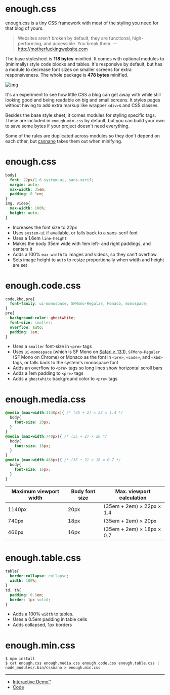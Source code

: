 # enough.css

enough.css is a tiny CSS framework with most of the styling you need for that blog of yours.

> Websites aren't broken by default, they are functional, high-performing, and accessible. You break them. &#x2014; <http://motherfuckingwebsite.com>

The base stylesheet is **118 bytes** minified. It comes with optional modules to (minimally) style code blocks and tables. It's responsive by default, but has a module to decrease font sizes on smaller screens for extra responsiveness. The whole package is **478 bytes** minified.

[![img](./screenshot.png)](https://jeffkreeftmeijer.github.io/enough.css/)

It's an experiment to see how little CSS a blog can get away with while still looking good and being readable on big and small screens. It styles pages without having to add extra markup like wrapper `<div>`​s and CSS classes.

Besides the base style sheet, it comes modules for styling specific tags. These are included in `enough.min.css` by default, but you can build your own to save some bytes if your project doesn't need everything.

Some of the rules are duplicated across modules so they don't depend on each other, but [cssnano](https://cssnano.co) takes them out when minifying.


# enough.css

```css
body{
  font: 22px/1.6 system-ui, sans-serif;
  margin: auto;
  max-width: 35em;
  padding: 0 1em;
}
img, video{
  max-width: 100%;
  height: auto;
}
```

-   Increases the font size to 22px
-   Uses `system-ui` if available, or falls back to a sans-serif font
-   Uses a 1.6em `line-height`
-   Makes the body 35em wide with 1em left- and right paddings, and centers it
-   Adds a 100% `max-width` to images and videos, so they can't overflow.
-   Sets image height to `auto` to resize proportionally when width and height are set


# enough.code.css

```css
code,kbd,pre{
  font-family: ui-monospace, SFMono-Regular, Monaco, monospace;
}
pre{
  background-color: ghostwhite;
  font-size: smaller;
  overflow: auto;
  padding: 1em;
}
```

-   Uses a `smaller` font-size in `<pre>` tags
-   Uses `ui-monospace` (which is SF Mono on [Safari ≥ 13.1](https://caniuse.com/extended-system-fonts)), `SFMono-Regular` (SF Mono on Chrome) or Monaco as the font in `<pre>`, `<code>`, and `<kbd>` tags, or falls back to the system's monospace font
-   Adds an overflow to `<pre>` tags so long lines show horizontal scroll bars
-   Adds a 1em padding to `<pre>` tags
-   Adds a `ghostwhite` background color to `<pre>` tags


# enough.media.css

```css
@media (max-width:1140px){ /* (35 + 2) × 22 × 1.4 */
  body{
    font-size: 20px;
  }
}
@media (max-width:740px){ /* (35 + 2) × 20 */
  body{
    font-size: 18px;
  }
}
@media (max-width:466px){ /* (35 + 2) × 18 × 0.7 */
  body{
    font-size: 16px;
  }
}
```

| Maximum viewport width | Body font size | Max. viewport calculation |
|---------------------- |-------------- |------------------------- |
| 1140px                 | 20px           | (35em + 2em) × 22px × 1.4 |
| 740px                  | 18px           | (35em + 2em) × 20px       |
| 466px                  | 16px           | (35em + 2em) × 18px × 0.7 |


# enough.table.css

```css
table{
  border-collapse: collapse;
  width: 100%;
}
td, th{
  padding: 0.5em;
  border: 1px solid;
}
```

-   Adds a 100% `width` to tables.
-   Uses a 0.5em padding in table cells
-   Adds collapsed, 1px borders


# enough.min.css

```
$ npm install
$ cat enough.css enough.media.css enough.code.css enough.table.css | node_modules/.bin/cssnano > enough.min.css
```

---

-   [Interactive Demo™](https://jeffkreeftmeijer.github.io/enough.css)
-   [Code](https://github.com/jeffkreeftmeijer/enough.css)